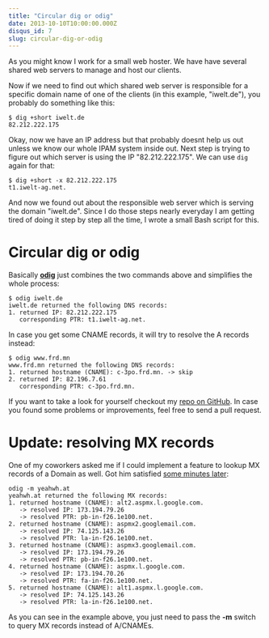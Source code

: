 ```yaml
---
title: "Circular dig or odig"
date: 2013-10-10T10:00:00.000Z
disqus_id: 7
slug: circular-dig-or-odig
---
```


As you might know I work for a small web hoster. We have have several shared web servers to manage and host our clients.

Now if we need to find out which shared web server is responsible for a specific domain name of one of the clients (in this example, "iwelt.de"), you probably do something like this:

    $ dig +short iwelt.de
    82.212.222.175

Okay, now we have an IP address but that probably doesnt help us out unless we know our whole IPAM system inside out. Next step is trying to figure out which server is using the IP "82.212.222.175". We can use `dig` again for that:

    $ dig +short -x 82.212.222.175
    t1.iwelt-ag.net.

And now we found out about the responsible web server which is serving the domain "iwelt.de". Since I do those steps nearly everyday I am getting tired of doing it step by step all the time, I wrote a small Bash script for this.

# Circular dig or odig

Basically __[odig](https://github.com/w/circular-dig)__ just combines the two commands above and simplifies the whole process:

    $ odig iwelt.de
    iwelt.de returned the following DNS records:
    1. returned IP: 82.212.222.175
       corresponding PTR: t1.iwelt-ag.net.

In case you get some CNAME records, it will try to resolve the A records instead:

    $ odig www.frd.mn
    www.frd.mn returned the following DNS records:
    1. returned hostname (CNAME): c-3po.frd.mn. -> skip
    2. returned IP: 82.196.7.61
       corresponding PTR: c-3po.frd.mn.

If you want to take a look for yourself checkout my [repo on GitHub](https://github.com/frdmn/circular-dig). In case you found some problems or improvements, feel free to send a pull request.

# Update: resolving MX records

One of my coworkers asked me if I could implement a feature to lookup MX records of a Domain as well. Got him satisfied [some minutes later](https://github.com/frdmn/circular-dig/commit/af3587dc3ec29145883594a856e733a0fa921441):

    odig -m yeahwh.at
    yeahwh.at returned the following MX records:
    1. returned hostname (CNAME): alt2.aspmx.l.google.com.
       -> resolved IP: 173.194.79.26
       -> resolved PTR: pb-in-f26.1e100.net.
    2. returned hostname (CNAME): aspmx2.googlemail.com.
       -> resolved IP: 74.125.143.26
       -> resolved PTR: la-in-f26.1e100.net.
    3. returned hostname (CNAME): aspmx3.googlemail.com.
       -> resolved IP: 173.194.79.26
       -> resolved PTR: pb-in-f26.1e100.net.
    4. returned hostname (CNAME): aspmx.l.google.com.
       -> resolved IP: 173.194.70.26
       -> resolved PTR: fa-in-f26.1e100.net.
    5. returned hostname (CNAME): alt1.aspmx.l.google.com.
       -> resolved IP: 74.125.143.26
       -> resolved PTR: la-in-f26.1e100.net.

As you can see in the example above, you just need to pass the __-m__ switch to query MX records instead of A/CNAMEs.
